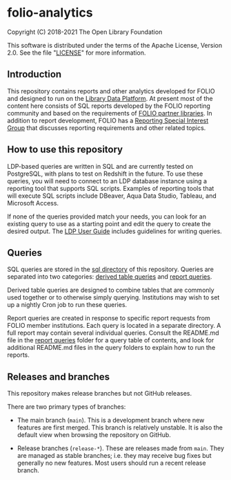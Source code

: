 # folio-analytics

Copyright (C) 2018-2021 The Open Library Foundation

This software is distributed under the terms of the Apache License,
Version 2.0. See the file "[LICENSE](LICENSE)" for more information.


## Introduction

This repository contains reports and other analytics developed for
FOLIO and designed to run on the [Library Data
Platform](https://github.com/library-data-platform/ldp).  At present
most of the content here consists of SQL reports developed by the
FOLIO reporting community and based on the requirements of [FOLIO
partner libraries](https://www.folio.org/community/support/).  In
addition to report development, FOLIO has a [Reporting Special
Interest Group](https://wiki.folio.org/display/RPT/) that discusses
reporting requirements and other related topics.


## How to use this repository

LDP-based queries are written in SQL and are currently tested on
PostgreSQL, with plans to test on Redshift in the future.  To use
these queries, you will need to connect to an LDP database instance
using a reporting tool that supports SQL scripts.  Examples of
reporting tools that will execute SQL scripts include DBeaver, Aqua
Data Studio, Tableau, and Microsoft Access.

If none of the queries provided match your needs, you can look for an
existing query to use as a starting point and edit the query to create
the desired output.  The [LDP User
Guide](https://github.com/library-data-platform/ldp/blob/main/doc/User_Guide.md)
includes guidelines for writing queries.


## Queries

SQL queries are stored in the [sql directory](sql) of this repository.
Queries are separated into two categories: [derived table
queries](sql/derived_tables) and [report queries](sql/report_queries). 

Derived table queries are designed to combine tables that are commonly
used together or to otherwise simply querying.  Institutions may wish
to set up a nightly Cron job to run these queries.

Report queries are created in response to specific report requests
from FOLIO member institutions.  Each query is located in a separate
directory.  A full report may contain several individual queries.
Consult the README.md file in the [report queries](sql/report_queries)
folder for a query table of contents, and look for additional
README.md files in the query folders to explain how to run the
reports.


## Releases and branches

This repository makes release branches but not GitHub releases.

There are two primary types of branches:

* The main branch (`main`).  This is a development branch where new
  features are first merged.  This branch is relatively unstable.  It
  is also the default view when browsing the repository on GitHub.

* Release branches (`release-*`).  These are releases made from
  `main`.  They are managed as stable branches; i.e. they may receive
  bug fixes but generally no new features.  Most users should run a
  recent release branch.


